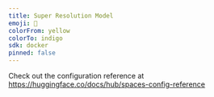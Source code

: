 ```yaml
---
title: Super Resolution Model
emoji: 👀
colorFrom: yellow
colorTo: indigo
sdk: docker
pinned: false
---
```


Check out the configuration reference at https://huggingface.co/docs/hub/spaces-config-reference
